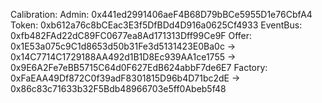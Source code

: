Calibration:
Admin: 0x441ed2991406aeF4B68D79bBCe5955D1e76CbfA4
Token: 0xb612a76c8bCEac3E3f5DfBDd4D916a0625Cf4933
EventBus: 0xfb482FAd22dC89FC0677ea8Ad171313Dff99Ce9F
Offer: 0x1E53a075c9C1d8653d50b31Fe3d5131423E0Ba0c -> 0x14C7714C1729188AA492d1B1D8Ec939AA1ce1755 -> 0x9E6A2Fe7eBB5715C64d0F627EdB624abbF7de6E7
Factory: 0xFaEAA49Df872C0f39adF8301815D96b4D71bc2dE -> 0x86c83c71633b32F5Bdb48966703e5ff0Abeb5f48

